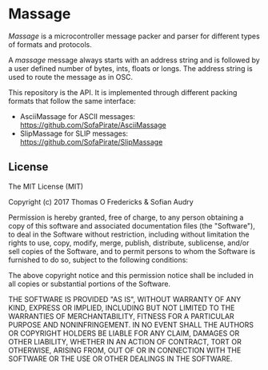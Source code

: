 Massage
=================

*Massage* is a microcontroller message packer and parser for different types of formats and protocols. 

A *massage* message always starts with an address string and is followed by a user defined number of bytes, ints, floats or longs. 
The address string is used to route the message as in OSC.

This repository is the API. It is implemented through different packing formats that follow the same interface:
* AsciiMassage for ASCII messages: https://github.com/SofaPirate/AsciiMassage
* SlipMassage for SLIP messages: https://github.com/SofaPirate/SlipMassage

License
-------

The MIT License (MIT)

Copyright (c) 2017 Thomas O Fredericks & Sofian Audry

Permission is hereby granted, free of charge, to any person obtaining a copy
of this software and associated documentation files (the "Software"), to deal
in the Software without restriction, including without limitation the rights
to use, copy, modify, merge, publish, distribute, sublicense, and/or sell
copies of the Software, and to permit persons to whom the Software is
furnished to do so, subject to the following conditions:

The above copyright notice and this permission notice shall be included in all
copies or substantial portions of the Software.

THE SOFTWARE IS PROVIDED "AS IS", WITHOUT WARRANTY OF ANY KIND, EXPRESS OR
IMPLIED, INCLUDING BUT NOT LIMITED TO THE WARRANTIES OF MERCHANTABILITY,
FITNESS FOR A PARTICULAR PURPOSE AND NONINFRINGEMENT. IN NO EVENT SHALL THE
AUTHORS OR COPYRIGHT HOLDERS BE LIABLE FOR ANY CLAIM, DAMAGES OR OTHER
LIABILITY, WHETHER IN AN ACTION OF CONTRACT, TORT OR OTHERWISE, ARISING FROM,
OUT OF OR IN CONNECTION WITH THE SOFTWARE OR THE USE OR OTHER DEALINGS IN THE
SOFTWARE.

